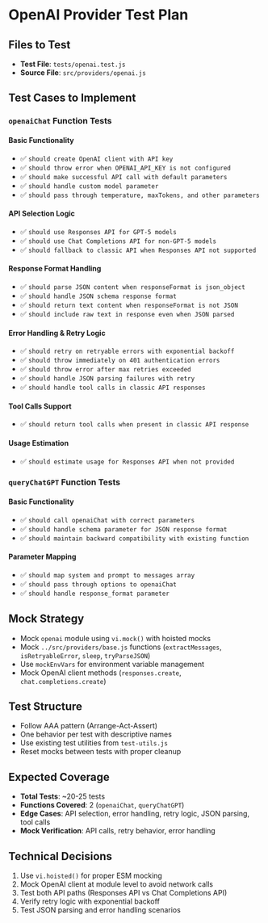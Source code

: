 # OpenAI Provider Test Plan

## Files to Test

- **Test File**: `tests/openai.test.js`
- **Source File**: `src/providers/openai.js`

## Test Cases to Implement

### `openaiChat` Function Tests

#### Basic Functionality

- ✅ `should create OpenAI client with API key`
- ✅ `should throw error when OPENAI_API_KEY is not configured`
- ✅ `should make successful API call with default parameters`
- ✅ `should handle custom model parameter`
- ✅ `should pass through temperature, maxTokens, and other parameters`

#### API Selection Logic

- ✅ `should use Responses API for GPT-5 models`
- ✅ `should use Chat Completions API for non-GPT-5 models`
- ✅ `should fallback to classic API when Responses API not supported`

#### Response Format Handling

- ✅ `should parse JSON content when responseFormat is json_object`
- ✅ `should handle JSON schema response format`
- ✅ `should return text content when responseFormat is not JSON`
- ✅ `should include raw text in response even when JSON parsed`

#### Error Handling & Retry Logic

- ✅ `should retry on retryable errors with exponential backoff`
- ✅ `should throw immediately on 401 authentication errors`
- ✅ `should throw error after max retries exceeded`
- ✅ `should handle JSON parsing failures with retry`
- ✅ `should handle tool calls in classic API responses`

#### Tool Calls Support

- ✅ `should return tool calls when present in classic API response`

#### Usage Estimation

- ✅ `should estimate usage for Responses API when not provided`

### `queryChatGPT` Function Tests

#### Basic Functionality

- ✅ `should call openaiChat with correct parameters`
- ✅ `should handle schema parameter for JSON response format`
- ✅ `should maintain backward compatibility with existing function`

#### Parameter Mapping

- ✅ `should map system and prompt to messages array`
- ✅ `should pass through options to openaiChat`
- ✅ `should handle response_format parameter`

## Mock Strategy

- Mock `openai` module using `vi.mock()` with hoisted mocks
- Mock `../src/providers/base.js` functions (`extractMessages`, `isRetryableError`, `sleep`, `tryParseJSON`)
- Use `mockEnvVars` for environment variable management
- Mock OpenAI client methods (`responses.create`, `chat.completions.create`)

## Test Structure

- Follow AAA pattern (Arrange-Act-Assert)
- One behavior per test with descriptive names
- Use existing test utilities from `test-utils.js`
- Reset mocks between tests with proper cleanup

## Expected Coverage

- **Total Tests**: ~20-25 tests
- **Functions Covered**: 2 (`openaiChat`, `queryChatGPT`)
- **Edge Cases**: API selection, error handling, retry logic, JSON parsing, tool calls
- **Mock Verification**: API calls, retry behavior, error handling

## Technical Decisions

1. Use `vi.hoisted()` for proper ESM mocking
2. Mock OpenAI client at module level to avoid network calls
3. Test both API paths (Responses API vs Chat Completions API)
4. Verify retry logic with exponential backoff
5. Test JSON parsing and error handling scenarios
